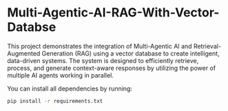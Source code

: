 # Multi-Agentic-AI-RAG-With-Vector-Databse
This project demonstrates the integration of Multi-Agentic AI and Retrieval-Augmented Generation (RAG) using a vector database to create intelligent, data-driven systems. The system is designed to efficiently retrieve, process, and generate context-aware responses by utilizing the power of multiple AI agents working in parallel. 

You can install all dependencies by running:

```bash
pip install -r requirements.txt

